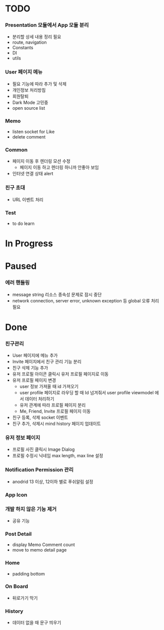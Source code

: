 # TODO
### Presentation 모듈에서 App 모듈 분리
- 분리할 상세 내용 정리 필요
- route, navigation
- Constants
- DI
- utils

### User 페이지 메뉴
- 필요 기능에 따라 추가 및 삭제
- 개인정보 처리방침
- 회원탈퇴
- Dark Mode 고민중
- open source list

### Memo
- listen socket for Like
- delete comment

### Common
- 페이지 이동 후 렌더링 모션 수정
  - 페이지 이동 하고 렌더링 하니까 안좋아 보임
- 인터넷 연결 상태 alert

### 친구 초대
- URL 이벤트 처리

### Test
- to do learn

# In Progress


# Paused
### 에러 핸들링
- message string 리소스 종속성 문제로 잠시 중단
- network connection, server error, unknown exception 등 global 오류 처리 필요


# Done
### 친구관리
- User 페이지에 메뉴 추가
- Invite 페이지에서 친구 관리 기능 분리
- 친구 삭제 기능 추가
- 유저 프로필 아이콘 클릭시 유저 프로필 페이지로 이동
- 유저 프로필 페이지 변경
  - user 정보 가져올 때 id 가져오기
  - user profile 페이지로 라우딩 할 때 Id 넘겨줘서 user profile viewmodel 에서 데이터 처리하기
  - 유저 관계에 따라 프로필 페이지 분리
  - Me, Friend, Invite 프로필 페이지 이동
- 친구 등록, 삭제 socket 이벤트
- 친구 추가, 삭제시 mind history 페이지 업데이트

### 유저 정보 페이지
- 프로필 사진 클릭시 Image Dialog
- 프로필 수정시 닉네임 max length, max line 설정

### Notification Permission 관리
- anodrid 13 이상, 12이하 별로 푸쉬알림 설정

### App Icon

### 개발 하지 않은 기능 제거
- 공유 기능

### Post Detail
- display Memo Comment count
- move to memo detail page

### Home
- padding bottom

### On Board
- 뒤로가기 막기

### History
- 데이터 없을 때 문구 띄우기